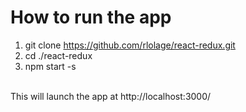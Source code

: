 # How to run the app
1. git clone https://github.com/rlolage/react-redux.git
2. cd ./react-redux
3. npm start -s
<br/>
This will launch the app at http://localhost:3000/

